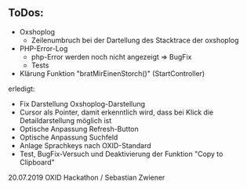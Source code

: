 ToDos:
- 
- Oxshoplog
    - Zeilenumbruch bei der Dartellung des Stacktrace der oxshoplog
- PHP-Error-Log
    - php-Error werden noch nicht angezeigt => BugFix
    - Tests
- Klärung Funktion "bratMirEinenStorch()" (StartController)

erledigt:
- Fix Darstellung Oxshoplog-Darstellung
- Cursor als Pointer, damit erkenntlich wird, dass bei Klick die Detaildarstellung möglich ist
- Optische Anpassung Refresh-Button
- Optische Anpassung Suchfeld
- Anlage Sprachkeys nach OXID-Standard
- Test, BugFix-Versuch und Deaktivierung der Funktion "Copy to Clipboard"

20.07.2019 OXID Hackathon / Sebastian Zwiener

